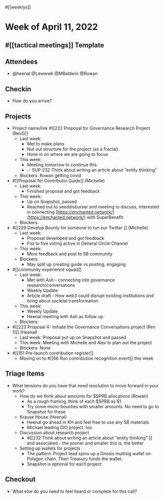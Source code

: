#[[weeklys]] 
# Week of April 11, 2022
## #[[tactical meetings]] Template

## Attendees
- @heenal @Lewwwk @MBaldwin @Rowan  

## Checkin
- How do you arrive?


## Projects
- Project name/link #[[222 Proposal for Governance Research Project (Rev1)]] 
	- Last week: 
		- Met to make plans
		- Nut out structure for the project (as a fractal) 
		- Hone in on where we are going to focus
	- This week:
		- Meeting tomorrow to continue this
		- ✅ SUP-232 Think about writing an article about "entity thinking" 
	- Blockers: Rowan getting covid
- #[[Proposal for Contributor Guide]] (Michelle)
	- Last week: 
		- Finished proposal and got feedback
	- This week: 
		- Up on Snapshot, passed 
		- Reached out to seeddisburser and meeting to discuss, interested in connecting [https://enchanted.network/](https://enchanted.network/)  with SuperBenefit
	- Blockers:
- #[[229 Develop Bounty for someone to run our Twitter ]] (Michelle)
	- Last week: 
		- Proposal developed and got feedback
		- Fist to five voting active in General Circle Channel
	- This week: 
		- More feedback and post to SB community
	- Blockers:
		- May split up creating guide vs posting, engaging 
- #[[community experience squad]] 
	- Last week: 
		- Met with Ash - connecting into governance research/conversations 
		- Weekly Update
		- Article draft - How web3 could disrupt existing institutions and bring about societal transformation
	- This week: 
		- Weekly Update
		- Heenal meeting with Ash as follow up 
	- Blockers:
- #[[223 Proposal 4- Initiate the Governance Conversations project (Rev 1)]] (Heenal)
	- Last week: Proposal put up on Snapshot and passed
	- This week: Meeting with Michelle and Alex to plan out the project 
	- Blockers: None
- #[[151 Pre-launch contribution register]] 
	- Moving on to #[[66 Run contribution recognition event]] this week

## Triage Items
- What tensions do you have that need resolution to move forward in your work?
	- How do we think about amounts for $SPRB allocations (Rowan)
		- As a rough framing, think of each $SPRB as $1 
		- Try some micro-bounties with smaller amounts. No need to go to Snapshot for these
	- Krause House (Heenal)
		- Heenal go ahead in KH and feel free to use any SB materials
		- Michael leading DIO project, too
	- Discussion about research project
		- #[[232 Think about writing an article about "entity thinking" ]] and associated - the sooner and smaller this is, the better
	- Setting up wallets for projects 
		- The pattern: Project lead spins up a Gnosis multisig wallet on Polygon chain. Then Treasury funds the wallet.
		- Snapshot is optional for each project

## Checkout
- What else do you need to feel heard or complete for this call?

